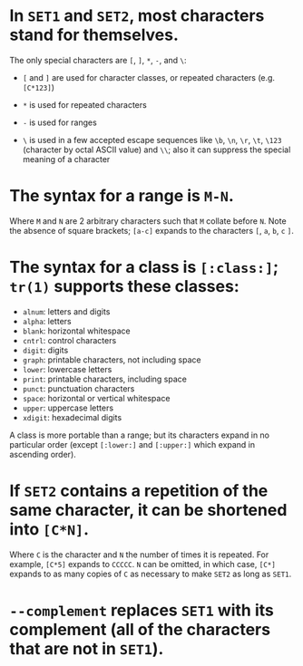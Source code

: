 # In `SET1` and `SET2`, most characters stand for themselves.

The only special characters are `[`, `]`, `*`, `-`, and `\`:

   - `[` and `]` are used for character classes, or repeated characters
     (e.g. `[C*123]`)

   - `*` is used for repeated characters
   - `-` is used for ranges

   - `\` is used in a few accepted escape sequences like `\b`, `\n`,
     `\r`, `\t`, `\123` (character by octal ASCII value) and `\\`; also
     it can suppress the special meaning of a character

# The syntax for a range is `M-N`.

Where `M` and `N`  are 2 arbitrary characters such that  `M` collate before `N`.
Note the absence of square brackets; `[a-c]` expands to the characters `[`, `a`,
`b`, `c` `]`.

# The syntax for a class is `[:class:]`; `tr(1)` supports these classes:

   - `alnum`: letters and digits
   - `alpha`: letters
   - `blank`: horizontal whitespace
   - `cntrl`: control characters
   - `digit`: digits
   - `graph`: printable characters, not including space
   - `lower`: lowercase letters
   - `print`: printable characters, including space
   - `punct`: punctuation characters
   - `space`: horizontal or vertical whitespace
   - `upper`: uppercase letters
   - `xdigit`: hexadecimal digits

A  class  is more  portable  than  a range;  but  its  characters expand  in  no
particular order (except  `[:lower:]` and `[:upper:]` which  expand in ascending
order).

# If `SET2` contains a repetition of the  same character, it can be shortened into `[C*N]`.

Where `C`  is the character  and `N`  the number of  times it is  repeated.  For
example, `[C*5]` expands to `CCCCC`.  `N`  can be omitted, in which case, `[C*]`
expands to as many copies of `C` as necessary to make `SET2` as long as `SET1`.

# `--complement` replaces `SET1`  with its complement (all of  the characters that are not in `SET1`).
